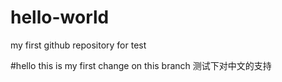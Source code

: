 # hello-world
my first github repository for test

#hello
this is my first change on this branch
测试下对中文的支持
